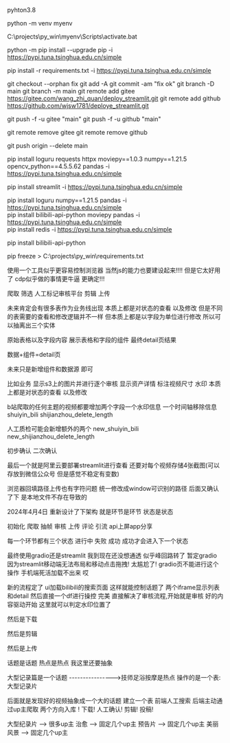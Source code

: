 pyhton3.8


python -m venv myenv

C:\projects\py_win\myenv\Scripts\activate.bat

python -m pip install --upgrade pip -i https://pypi.tuna.tsinghua.edu.cn/simple  

pip install -r requirements.txt -i https://pypi.tuna.tsinghua.edu.cn/simple  

git checkout --orphan  fix 
git add -A 
git commit -am "fix ok" 
git branch -D main
git branch -m main
git remote add gitee https://gitee.com/wang_zhi_quan/deploy_streamlit.git
git remote add github https://github.com/wjsw1781/deploye_streamlit.git

git push -f -u gitee "main"
git push -f -u github "main"

<!-- 直接删除远程仓库和本地的联系 -->
git remote remove gitee
git remote remove github
<!-- 删除远程origin仓库的main分支 -->
git push origin --delete main




pip install loguru requests  httpx moviepy==1.0.3 numpy==1.21.5 opencv_python==4.5.5.62   pandas -i https://pypi.tuna.tsinghua.edu.cn/simple  

pip install streamlit -i https://pypi.tuna.tsinghua.edu.cn/simple  

pip install loguru  numpy==1.21.5    pandas -i https://pypi.tuna.tsinghua.edu.cn/simple  
pip install bilibili-api-python  moviepy  pandas -i https://pypi.tuna.tsinghua.edu.cn/simple  
pip install redis -i https://pypi.tuna.tsinghua.edu.cn/simple  


pip install bilibili-api-python

pip freeze > C:\projects\py_win\requirements.txt

使用一个工具似乎更容易控制浏览器  当然js的能力也要建设起来!!!!
但是它太好用了 cdp似乎做的事情更牛逼 更确定!!!



爬取
筛选
人工标记审核平台
剪辑
上传


<!-- 关于可视化审核平台的初步设想 -->
未来肯定会有很多表作为业务线出现 本质上都是对状态的查看  以及修改 
但是不同的表需要的查看和修改逻辑并不一样  但本质上都是以字段为单位进行修改
所以可以抽离出三个实体

原始表格以及字段内容
展示表格和字段的组件
最终detail页结果

数据+组件=detail页

未来只是新增组件和数据源   即可

比如业务
        显示s3上的图片并进行逐个审核
        显示资产详情
        标注视频尺寸 水印
本质上都是对状态的查看  以及修改


b站爬取的任何主题的视频都要增加两个字段一个水印信息 一个时间轴移除信息
shuiyin_bili
shijianzhou_delete_length

人工质检可能会新增额外的两个
new_shuiyin_bili
new_shijianzhou_delete_length

初步确认 二次确认

最后一个就是阿里云要部署streamlit进行查看  还要对每个视频存储4张截图(可以存放到微信公众号 但是感觉不稳定有变数)



浏览器回填路径上传也有字符问题 统一修改成window可识别的路径  后面又确认了下 是本地文件不存在导致的




2024年4月4日  重新设计了下架构  就是环节是环节 状态是状态   

初始化  爬取  抽帧    审核   上传   评论  引流  api上屏app分享    

每一个环节都有三个状态 进行中  失败  成功   成功才会进入下一个状态

最终使用gradio还是streamlit 我到现在还没想通透  似乎峰回路转了
暂定gradio 因为streamlit移动端无法布局和移动点击拖拽! 太尴尬了!  gradio页不能进行这个操作  手机端死活加载不出来 哎



新的流程定了
ui加载bilibili的搜索页面  这样就能控制话题了 两个iframe显示列表和detail  然后直接一个df进行操控 完美  直接解决了审核流程,开始就是审核  好的内容驱动开始   这里就可以判定水印位置了


然后是下载


然后是剪辑


然后是上传

话题是话题 热点是热点  我这里还要抽象

大型记录篇是一个话题 ---------------->技师足浴按摩是热点  操作的是一个表:大型记录片

后面就是发现好的视频抽象成一个大的话题 建立一个表 前端人工搜索 后端主动通过up主爬取 两个方向入库 ! 下载!  人工确认!  剪辑! 投稿!


大型纪录片 --> 很多up主
治愈      --> 固定几个up主
预告片    --> 固定几个up主
美丽风景  --> 固定几个up主


































